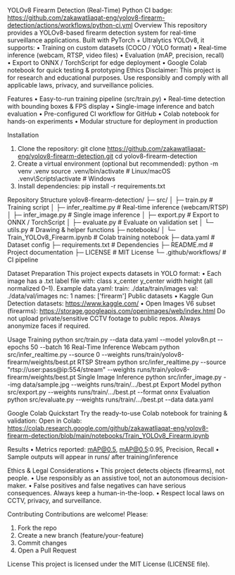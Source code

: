 YOLOv8 Firearm Detection (Real-Time)
Python CI badge: https://github.com/zakawatliaqat-eng/yolov8-firearm-detection/actions/workflows/python-ci.yml
Overview
This repository provides a YOLOv8-based firearm detection system for real-time surveillance applications.
Built with PyTorch + Ultralytics YOLOv8, it supports:
•	Training on custom datasets (COCO / YOLO format)
•	Real-time inference (webcam, RTSP, video files)
•	Evaluation (mAP, precision, recall)
•	Export to ONNX / TorchScript for edge deployment
•	Google Colab notebook for quick testing & prototyping
Ethics Disclaimer: This project is for research and educational purposes. Use responsibly and comply with all applicable laws, privacy, and surveillance policies.

Features
•	Easy-to-run training pipeline (src/train.py)
•	Real-time detection with bounding boxes & FPS display
•	Single-image inference and batch evaluation
•	Pre-configured CI workflow for GitHub
•	Colab notebook for hands-on experiments
•	Modular structure for deployment in production

Installation
1.	Clone the repository:
git clone https://github.com/zakawatliaqat-eng/yolov8-firearm-detection.git
cd yolov8-firearm-detection
2.	Create a virtual environment (optional but recommended):
python -m venv .venv
source .venv/bin/activate # Linux/macOS
.venv\Scripts\activate # Windows
3.	Install dependencies:
pip install -r requirements.txt

Repository Structure
yolov8-firearm-detection/
├─ src/
│ ├─ train.py # Training script
│ ├─ infer_realtime.py # Real-time inference (webcam/RTSP)
│ ├─ infer_image.py # Single image inference
│ ├─ export.py # Export to ONNX / TorchScript
│ ├─ evaluate.py # Evaluate on validation set
│ └─ utils.py # Drawing & helper functions
├─ notebooks/
│ └─ Train_YOLOv8_Firearm.ipynb # Colab training notebook
├─ data.yaml # Dataset config
├─ requirements.txt # Dependencies
├─ README.md # Project documentation
├─ LICENSE # MIT License
└─ .github/workflows/ # CI pipeline

Dataset Preparation
This project expects datasets in YOLO format:
•	Each image has a .txt label file with: class x_center y_center width height (all normalized 0–1).
Example data.yaml:
train: ./data/train/images
val: ./data/val/images
nc: 1
names: ['firearm']
Public datasets
•	Kaggle Gun Detection datasets: https://www.kaggle.com/
•	Open Images V6 subset (firearms): https://storage.googleapis.com/openimages/web/index.html
Do not upload private/sensitive CCTV footage to public repos. Always anonymize faces if required.

Usage
Training
python src/train.py --data data.yaml --model yolov8n.pt --epochs 50 --batch 16
Real-Time Inference
Webcam
python src/infer_realtime.py --source 0 --weights runs/train/yolov8-firearm/weights/best.pt
RTSP Stream
python src/infer_realtime.py --source "rtsp://user:pass@ip:554/stream" --weights runs/train/yolov8-firearm/weights/best.pt
Single Image Inference
python src/infer_image.py --img data/sample.jpg --weights runs/train/.../best.pt
Export Model
python src/export.py --weights runs/train/.../best.pt --format onnx
Evaluation
python src/evaluate.py --weights runs/train/.../best.pt --data data.yaml

Google Colab Quickstart
Try the ready-to-use Colab notebook for training & validation:
Open in Colab: https://colab.research.google.com/github/zakawatliaqat-eng/yolov8-firearm-detection/blob/main/notebooks/Train_YOLOv8_Firearm.ipynb

Results
•	Metrics reported: mAP@0.5, mAP@0.5:0.95, Precision, Recall
•	Sample outputs will appear in runs/ after training/inference

Ethics & Legal Considerations
•	This project detects objects (firearms), not people.
•	Use responsibly as an assistive tool, not an autonomous decision-maker.
•	False positives and false negatives can have serious consequences. Always keep a human-in-the-loop.
•	Respect local laws on CCTV, privacy, and surveillance.

Contributing
Contributions are welcome! Please:
1.	Fork the repo
2.	Create a new branch (feature/your-feature)
3.	Commit changes
4.	Open a Pull Request

License
This project is licensed under the MIT License (LICENSE file).

